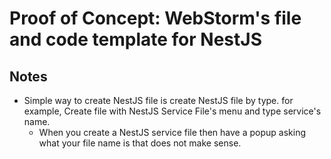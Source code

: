 # Proof of Concept: WebStorm's file and code template for NestJS

## Notes

- Simple way to create NestJS file is create NestJS file by type. for example, 
  Create file with NestJS Service File's menu and type service's name.
  - When you create a NestJS service file then have a popup asking what your file name is that 
    does not make sense.
